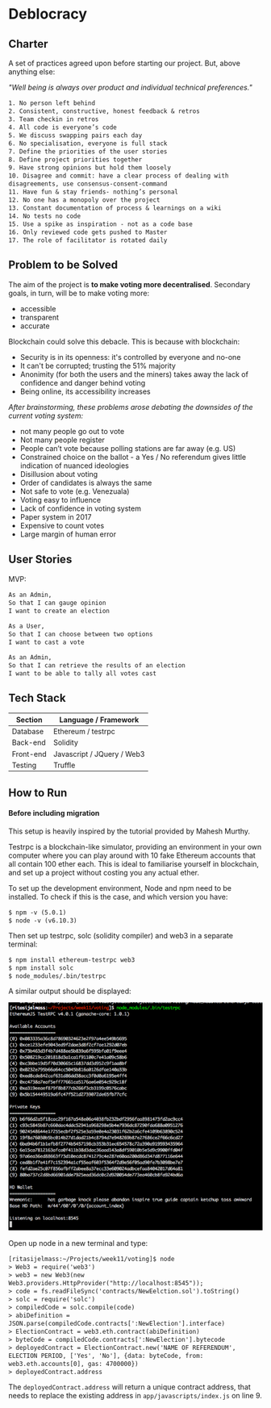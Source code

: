 Deblocracy
==========

## Charter

A set of practices agreed upon before starting our project. But, above anything else:

*"Well being is always over product and individual technical preferences."*

```
1. No person left behind 
2. Consistent, constructive, honest feedback & retros 
3. Team checkin in retros 
4. All code is everyone’s code 
5. We discuss swapping pairs each day 
6. No specialisation, everyone is full stack 
7. Define the priorities of the user stories 
8. Define project priorities together 
9. Have strong opinions but hold them loosely 
10. Disagree and commit: have a clear process of dealing with disagreements, use consensus-consent-command
11. Have fun & stay friends- nothing’s personal 
12. No one has a monopoly over the project 
13. Constant documentation of process & learnings on a wiki
14. No tests no code 
15. Use a spike as inspiration - not as a code base 
16. Only reviewed code gets pushed to Master
17. The role of facilitator is rotated daily
```

## Problem to be Solved
The aim of the project is **to make voting more decentralised**. Secondary goals, in turn, will be to make voting more: 
- accessible 
- transparent 
- accurate

Blockchain could solve this debacle. This is because with blockchain:
- Security is in its openness: it's controlled by everyone and no-one
- It can't be corrupted; trusting the 51% majority
- Anonimity (for both the users and the miners) takes away the lack of confidence and danger behind voting
- Being online, its accessibility increases

*After brainstorming, these problems arose debating the downsides of the current voting system:*
* not many people go out to vote 
* Not many people register 
* People can’t vote because polling stations are far away (e.g. US)
* Constrained choice on the ballot - a Yes / No referendum gives little indication of nuanced ideologies
* Disillusion about voting 
* Order of candidates is always the same 
* Not safe to vote (e.g. Venezuala)
* Voting easy to influence 
* Lack of confidence in voting system 
* Paper system in 2017 
* Expensive to count votes 
* Large margin of human error 

## User Stories

MVP:
```
As an Admin,
So that I can gauge opinion
I want to create an election
```
```
As a User,
So that I can choose between two options 
I want to cast a vote 
```
```
As an Admin,
So that I can retrieve the results of an election 
I want to be able to tally all votes cast
```

## Tech Stack

Section | Language / Framework
------- | -------------------
Database | Ethereum / testrpc
Back-end | Solidity
Front-end | Javascript / JQuery / Web3
Testing | Truffle

## How to Run

#### Before including migration
This setup is heavily inspired by the tutorial provided by Mahesh Murthy.

Testrpc is a blockchain-like simulator, providing an environment in your own computer where you can play around with 10
fake Ethereum accounts that all contain 100 ether each. This is ideal to familiarise yourself in blockchain, and set up
a project without costing you any actual ether.

To set up the development environment, Node and npm need to be installed. To check if this is the case, and which
version you have:
```
$ npm -v (5.0.1)
$ node -v (v6.10.3)
```

Then set up testrpc, solc (solidity compiler) and web3 in a separate terminal:

``` 
$ npm install ethereum-testrpc web3
$ npm install solc
$ node_modules/.bin/testrpc
```

A similar output should be displayed:

![testprc](images/testprc.png?raw=true)

Open up node in a new terminal and type:
```
[ritasijelmass:~/Projects/week11/voting]$ node
> Web3 = require('web3')
> web3 = new Web3(new Web3.providers.HttpProvider("http://localhost:8545"));
> code = fs.readFileSync('contracts/NewEelction.sol').toString()
> solc = require('solc')
> compiledCode = solc.compile(code)
> abiDefinition = JSON.parse(compiledCode.contracts[':NewElection'].interface)
> ElectionContract = web3.eth.contract(abiDefinition)
> byteCode = compiledCode.contracts[':NewElection'].bytecode
> deployedContract = ElectionContract.new('NAME OF REFERENDUM', ELECTION PERIOD, ['Yes', 'No'], {data: byteCode, from: web3.eth.accounts[0], gas: 4700000})
> deployedContract.address
```
The `deployedContract.address` will return a unique contract address, that needs to replace the existing address in
`app/javascripts/index.js` on line 9.

